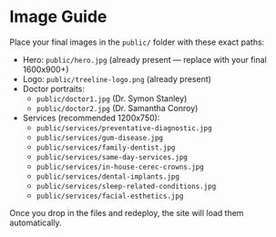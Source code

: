 # Image Guide

Place your final images in the `public/` folder with these exact paths:

- Hero: `public/hero.jpg` (already present — replace with your final 1600x900+)
- Logo: `public/treeline-logo.png` (already present)
- Doctor portraits:
  - `public/doctor1.jpg` (Dr. Symon Stanley)
  - `public/doctor2.jpg` (Dr. Samantha Conroy)
- Services (recommended 1200x750):
  - `public/services/preventative-diagnostic.jpg`
  - `public/services/gum-disease.jpg`
  - `public/services/family-dentist.jpg`
  - `public/services/same-day-services.jpg`
  - `public/services/in-house-cerec-crowns.jpg`
  - `public/services/dental-implants.jpg`
  - `public/services/sleep-related-conditions.jpg`
  - `public/services/facial-esthetics.jpg`

Once you drop in the files and redeploy, the site will load them automatically.
